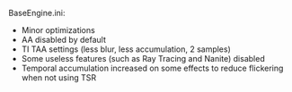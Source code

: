 BaseEngine.ini:
- Minor optimizations
- AA disabled by default
- TI TAA settings (less blur, less accumulation, 2 samples)
- Some useless features (such as Ray Tracing and Nanite) disabled
- Temporal accumulation increased on some effects to reduce flickering when not using TSR
